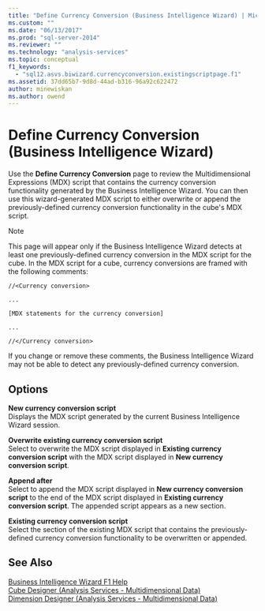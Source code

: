 ```yaml
---
title: "Define Currency Conversion (Business Intelligence Wizard) | Microsoft Docs"
ms.custom: ""
ms.date: "06/13/2017"
ms.prod: "sql-server-2014"
ms.reviewer: ""
ms.technology: "analysis-services"
ms.topic: conceptual
f1_keywords: 
  - "sql12.asvs.biwizard.currencyconversion.existingscriptpage.f1"
ms.assetid: 37dd65b7-9d8d-44ad-b316-96a92c622472
author: minewiskan
ms.author: owend
---
```

# Define Currency Conversion (Business Intelligence Wizard)
  Use the **Define Currency Conversion** page to review the Multidimensional Expressions (MDX) script that contains the currency conversion functionality generated by the Business Intelligence Wizard. You can then use this wizard-generated MDX script to either overwrite or append the previously-defined currency conversion functionality in the cube's MDX script.  
  
> [!NOTE]  
>  This page will appear only if the Business Intelligence Wizard detects at least one previously-defined currency conversion in the MDX script for the cube. In the MDX script for a cube, currency conversions are framed with the following comments:  
>   
>  `//<Currency conversion>`  
>   
>  `...`  
>   
>  `[MDX statements for the currency conversion]`  
>   
>  `...`  
>   
>  `//</Currency conversion>`  
>   
>  If you change or remove these comments, the Business Intelligence Wizard may not be able to detect any previously-defined currency conversion.  
  
## Options  
 **New currency conversion script**  
 Displays the MDX script generated by the current Business Intelligence Wizard session.  
  
 **Overwrite existing currency conversion script**  
 Select to overwrite the MDX script displayed in **Existing currency conversion script** with the MDX script displayed in **New currency conversion script**.  
  
 **Append after**  
 Select to append the MDX script displayed in **New currency conversion script** to the end of the MDX script displayed in **Existing currency conversion script**. The appended script appears as a new section.  
  
 **Existing currency conversion script**  
 Select the section of the existing MDX script that contains the previously-defined currency conversion functionality to be overwritten or appended.  
  
## See Also  
 [Business Intelligence Wizard F1 Help](business-intelligence-wizard-f1-help.md)   
 [Cube Designer &#40;Analysis Services - Multidimensional Data&#41;](cube-designer-analysis-services-multidimensional-data.md)   
 [Dimension Designer &#40;Analysis Services - Multidimensional Data&#41;](dimension-designer-analysis-services-multidimensional-data.md)  
  
  

